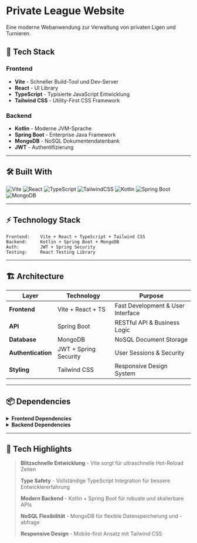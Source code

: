# Private League Website

Eine moderne Webanwendung zur Verwaltung von privaten Ligen und Turnieren.

## 🚀 Tech Stack

### Frontend
- **Vite** - Schneller Build-Tool und Dev-Server
- **React** - UI Library
- **TypeScript** - Typisierte JavaScript Entwicklung
- **Tailwind CSS** - Utility-First CSS Framework

### Backend
- **Kotlin** - Moderne JVM-Sprache
- **Spring Boot** - Enterprise Java Framework
- **MongoDB** - NoSQL Dokumentendatenbank
- **JWT** - Authentifizierung
---

## 🛠️ Built With

![Vite](https://img.shields.io/badge/vite-%23646CFF.svg?style=for-the-badge&logo=vite&logoColor=white)
![React](https://img.shields.io/badge/react-%2320232a.svg?style=for-the-badge&logo=react&logoColor=%2361DAFB)
![TypeScript](https://img.shields.io/badge/typescript-%23007ACC.svg?style=for-the-badge&logo=typescript&logoColor=white)
![TailwindCSS](https://img.shields.io/badge/tailwindcss-%2338B2AC.svg?style=for-the-badge&logo=tailwind-css&logoColor=white)
![Kotlin](https://img.shields.io/badge/kotlin-%237F52FF.svg?style=for-the-badge&logo=kotlin&logoColor=white)
![Spring Boot](https://img.shields.io/badge/spring-%236DB33F.svg?style=for-the-badge&logo=spring&logoColor=white)
![MongoDB](https://img.shields.io/badge/MongoDB-%234ea94b.svg?style=for-the-badge&logo=mongodb&logoColor=white)

---

## ⚡ Technology Stack

```
Frontend:    Vite + React + TypeScript + Tailwind CSS
Backend:     Kotlin + Spring Boot + MongoDB  
Auth:        JWT + Spring Security
Testing:     React Testing Library
```

---

## 🏗️ Architecture

| Layer | Technology | Purpose |
|-------|------------|---------|
| **Frontend** | Vite + React + TS | Fast Development & User Interface |
| **API** | Spring Boot | RESTful API & Business Logic |
| **Database** | MongoDB | NoSQL Document Storage |
| **Authentication** | JWT + Spring Security | User Sessions & Security |
| **Styling** | Tailwind CSS | Responsive Design System |

---

## 📦 Dependencies

<details>
<summary><strong>Frontend Dependencies</strong></summary>

- `vite` - Build Tool und Dev Server
- `react` - UI Library
- `typescript` - Static Type Checking
- `tailwindcss` - CSS Framework
- `react-router-dom` - Client-side Routing
- `axios` - HTTP Client

</details>

<details>
<summary><strong>Backend Dependencies</strong></summary>

- `spring-boot-starter-web` - Web Framework
- `spring-boot-starter-data-mongodb` - MongoDB Integration
- `spring-boot-starter-security` - Security Framework
- `kotlin-stdlib` - Kotlin Standard Library
- `jackson-module-kotlin` - JSON Serialization
- `jsonwebtoken` - JWT Implementation

</details>

---

## 🎯 Tech Highlights

> **Blitzschnelle Entwicklung** - Vite sorgt für ultraschnelle Hot-Reload Zeiten
> 
> **Type Safety** - Vollständige TypeScript Integration für bessere Entwicklererfahrung
> 
> **Modern Backend** - Kotlin + Spring Boot für robuste und skalierbare APIs
> 
> **NoSQL Flexibilität** - MongoDB für flexible Datenspeicherung und -abfrage
> 
> **Responsive Design** - Mobile-first Ansatz mit Tailwind CSS
